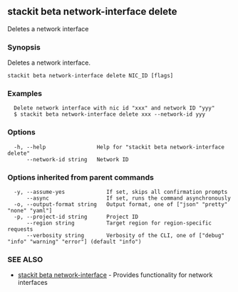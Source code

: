 ## stackit beta network-interface delete

Deletes a network interface

### Synopsis

Deletes a network interface.

```
stackit beta network-interface delete NIC_ID [flags]
```

### Examples

```
  Delete network interface with nic id "xxx" and network ID "yyy"
  $ stackit beta network-interface delete xxx --network-id yyy
```

### Options

```
  -h, --help                Help for "stackit beta network-interface delete"
      --network-id string   Network ID
```

### Options inherited from parent commands

```
  -y, --assume-yes             If set, skips all confirmation prompts
      --async                  If set, runs the command asynchronously
  -o, --output-format string   Output format, one of ["json" "pretty" "none" "yaml"]
  -p, --project-id string      Project ID
      --region string          Target region for region-specific requests
      --verbosity string       Verbosity of the CLI, one of ["debug" "info" "warning" "error"] (default "info")
```

### SEE ALSO

* [stackit beta network-interface](./stackit_beta_network-interface.md)	 - Provides functionality for network interfaces

